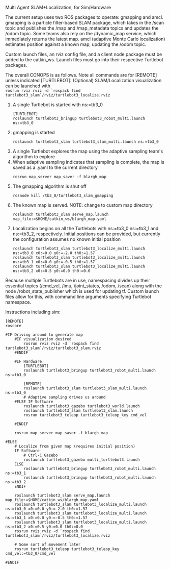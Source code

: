 Multi Agent SLAM+Localization, for Sim/Hardware

The current setup uses two ROS packages to operate: gmapping and amcl. gmapping is a particle filter-based SLAM package,
which takes in the /scan topic and publishes the /map and /map_metadata topics and updates the /odom topic. Some teams also rely on the /dynamic_map service, which immediately returns the latest map. amcl (adaptive Monte Carlo localization) estimates position against a known map, updating the /odom topic.

Custom launch files, an rviz config file, and a client node package must be added to the catkin_ws. Launch files must go into their respective Turtlebot packages.

The overall CONOPS is as follows. Note all commands are for [REMOTE] unless indicated [TURTLEBOT]:
(Optional) SLAM/Localization visualization can be launched with  
	```
	rosrun rviz rviz -d `rospack find turtlebot3_slam`/rviz/turtlebot3_localize.rviz
	```

1. A single Turtlebot is started with ns:=tb3_0
	```
	[TURTLEBOT]
	roslaunch turtlebot3_bringup turtlebot3_robot_multi.launch ns:=tb3_0
	```
2. gmapping is started
	```
	roslaunch turtlebot3_slam turtlebot3_slam_multi.launch ns:=tb3_0
	```
3. A single Turtlebot explores the map using the adaptive sampling team's algorithm to explore
4. When adaptive sampling indicates that sampling is complete, the map is saved as a .yaml to the current directory
	```
	rosrun map_server map_saver -f blargh_map
	```
5. The gmapping algorithm is shut off
	```
	rosnode kill /tb3_0/turtlebot3_slam_gmapping
	```
6. The known map is served. NOTE: change to custom map directory
	```
	roslaunch turtlebot3_slam serve_map.launch map_file:=$HOME/catkin_ws/blargh_map.yaml
	```
7. Localization begins on all the Turtlebots with ns:=tb3_0 ns:=tb3_1 and ns:=tb3_2, respectively. Initial positions can be provided, but currently the configuration assumes no known initial position
	```
	roslaunch turtlebot3_slam turtlebot3_localize_multi.launch ns:=tb3_0 x0:=0.0 y0:=-2.0 th0:=1.57
	roslaunch turtlebot3_slam turtlebot3_localize_multi.launch ns:=tb3_1 x0:=0.0 y0:=-0.5 th0:=1.57
	roslaunch turtlebot3_slam turtlebot3_localize_multi.launch ns:=tb3_2 x0:=0.5 y0:=0.0 th0:=0.0
	```

Because multiple Turtlebots are in use, namespacing divides up their essential topics (/cmd_vel, /imu, /joint_states, /odom, /scan) along with the node /robot_state_publisher which is used for updating tf. Custom launch files allow for this, with command line arguments specifying Turtlebot namespace.

Instructions including sim:
```
[REMOTE]
roscore

#IF Driving around to generate map
	#IF visualization desired
		rosrun rviz rviz -d `rospack find turtlebot3_slam`/rviz/turtlebot3_slam.rviz
	#ENDIF

	#IF Hardware
		[TURTLEBOT]
		roslaunch turtlebot3_bringup turtlebot3_robot_multi.launch ns:=tb3_0

		[REMOTE]
		roslaunch turtlebot3_slam turtlebot3_slam_multi.launch ns:=tb3_0
		# Adaptive sampling drives us around
	#ELSE IF Software
		roslaunch turtlebot3_gazebo turtlebot3_world.launch
		roslaunch turtlebot3_slam turtlebot3_slam.launch
		rosrun turtlebot3_teleop turtlebot3_teleop_key cmd_vel

	#ENDIF

	rosrun map_server map_saver -f blargh_map

#ELSE
	# Localize from given map (requires initial position)
	IF Software
		# Ctrl-C Gazebo
		roslaunch turtlebot3_gazebo multi_turtlebot3.launch
	ELSE
		roslaunch turtlebot3_bringup turtlebot3_robot_multi.launch ns:=tb3_1
		roslaunch turtlebot3_bringup turtlebot3_robot_multi.launch ns:=tb3_2
	ENDIF

	roslaunch turtlebot3_slam serve_map.launch map_file:=$HOME/catkin_ws/blargh_map.yaml
	roslaunch turtlebot3_slam turtlebot3_localize_multi.launch ns:=tb3_0 x0:=0.0 y0:=-2.0 th0:=1.57
	roslaunch turtlebot3_slam turtlebot3_localize_multi.launch ns:=tb3_1 x0:=0.0 y0:=-0.5 th0:=1.57
	roslaunch turtlebot3_slam turtlebot3_localize_multi.launch ns:=tb3_2 x0:=0.5 y0:=0.0 th0:=0.0
	rosrun rviz rviz -d `rospack find turtlebot3_slam`/rviz/turtlebot3_localize.rviz

	# Some sort of movement later
	rosrun turtlebot3_teleop turtlebot3_teleop_key cmd_vel:=tb3_0/cmd_vel

#ENDIF
```
